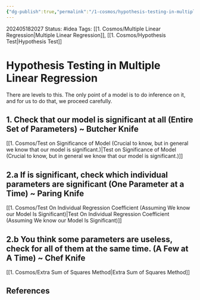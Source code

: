 ```yaml
---
{"dg-publish":true,"permalink":"/1-cosmos/hypothesis-testing-in-multiple-linear-regression/","created":"2024-08-31T23:47:14.176-04:00","updated":"2024-05-20T21:40:10.463-04:00"}
---
```


202405182027
Status: #idea
Tags: [[1. Cosmos/Multiple Linear Regression\|Multiple Linear Regression]],  [[1. Cosmos/Hypothesis Test\|Hypothesis Test]]
# Hypothesis Testing in Multiple Linear Regression

There are levels to this. The only point of a model is to do inference on it, and for us to do that, we proceed carefully.

## 1. Check that our model is significant at all (Entire Set of Parameters) ~ Butcher Knife
[[1. Cosmos/Test on Significance of Model (Crucial to know, but in general we know that our model is significant.)\|Test on Significance of Model (Crucial to know, but in general we know that our model is significant.)]]

## 2.a If is significant, check which individual parameters are significant (One Parameter at a Time) ~ Paring Knife
[[1. Cosmos/Test On Individual Regression Coefficient (Assuming We know our Model Is Significant)\|Test On Individual Regression Coefficient (Assuming We know our Model Is Significant)]]

## 2.b You think some parameters are useless, check for all of them at the same time. (A Few at A Time) ~ Chef Knife
[[1. Cosmos/Extra Sum of Squares Method\|Extra Sum of Squares Method]]
## References
